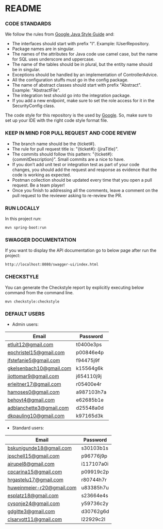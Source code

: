 # README

### CODE STANDARDS

We follow the rules
from [Google Java Style Guide](https://google.github.io/styleguide/javaguide.html) and:

- The interfaces should start with prefix "I". Example: IUserRepository.
- Package names are in singular.
- The names of the attributes for Java code use camel case, but the name for SQL uses underscore and
  uppercase.
- The name of the tables should be in plural, but the entity name should be in singular.
- Exceptions should be handled by an implementation of ControllerAdvice.
- All the configuration stuffs must go in the config package.
- The name of abstract classes should start with prefix "Abstract". Example: "AbstractFile".
- The integration test should go into the integration package.
- If you add a new endpoint, make sure to set the role access for it in the SecurityConfig class.

The code style for this repository is the used by [Google](https://github.com/google/styleguide).
So, make sure to set up your IDE with the right code style format file.

### KEEP IN MIND FOR PULL REQUEST AND CODE REVIEW

- The branch name should be the {ticket#}.
- The rule for pull request title is: "{ticket#}: {jiraTitle}".
- The commits should follow this pattern: "{ticket#}: {commitDescription}". Small commits are a nice
  to have.
- If you don’t add unit test or integration test as part of your code changes, you should add the
  request and response as evidence that the code is working as expected.
- Postman collection should be updated every time that you open a pull request. Be a team player!
- Once you finish to addressing all the comments, leave a comment on the pull request to the
  reviewer asking to re-review the PR.

### RUN LOCALLY

In this project run:

```
mvn spring-boot:run
```

### SWAGGER DOCUMENTATION

If you want to display the API documentation go to below page after run the project:

```
http://localhost:8080/swagger-ui/index.html
```

### CHECKSTYLE

You can generate the Checkstyle report by explicitly executing below command from the command line.

```
mvn checkstyle:checkstyle
```

### DEFAULT USERS

- Admin users:

| Email                   | Password   |
|-------------------------|------------|
| etluit12@gmail.com      | t0400e3ps  |
| epchristel15@gmail.com  | p00846e4p  |
| jfstefanie5@gmail.com   | f94475j9f  |
| gkelsenbach10@gmail.com | k15564g6k  |
| jjottomar9@gmail.com    | j654110j9j |
| erleitner17@gmail.com   | r05400e4r  |
| hamoses0@gmail.com      | a987103h7a |
| behoyt4@gmail.com       | e62685b1e  |
| adblanchette3@gmail.com | d25548a0d  |
| dkpauling10@gmail.com   | k97165d3k  |

- Standard users:

| Email                     | Password   |
|---------------------------|------------|
| bskunigunde18@gmail.com   | s30103b1s  |
| jpschell15@gmail.com      | p96776j9p  |
| airupel8@gmail.com        | i117107a0i |
| cpcarina15@gmail.com      | p09919c2p  |
| hrgastelu17@gmail.com     | r80744h7r  |
| huweinmeier-r20@gmail.com | u83385h7u  |
| esplatz18@gmail.com       | s23664e4s  |
| cysonje24@gmail.com       | y59736c2y  |
| gdgitte3@gmail.com        | d30762g6d  |
| clsarvott11@gmail.com     | l22929c2l  |